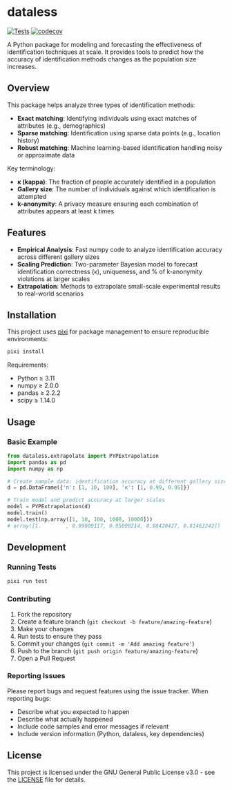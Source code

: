 # dataless

[![Tests](https://github.com/synthetic-society/demo-scaling-identification/actions/workflows/tests.yml/badge.svg)](https://github.com/synthetic-society/demo-scaling-identification/actions/workflows/tests.yml)
[![codecov](https://codecov.io/gh/synthetic-society/demo-scaling-identification/branch/main/graph/badge.svg)](https://codecov.io/gh/synthetic-society/demo-scaling-identification)

A Python package for modeling and forecasting the effectiveness of identification techniques at scale. It provides tools to predict how the accuracy of identification methods changes as the population size increases.

## Overview

This package helps analyze three types of identification methods:
- **Exact matching**: Identifying individuals using exact matches of attributes (e.g., demographics)
- **Sparse matching**: Identification using sparse data points (e.g., location history)
- **Robust matching**: Machine learning-based identification handling noisy or approximate data

Key terminology:
- **κ (kappa)**: The fraction of people accurately identified in a population
- **Gallery size**: The number of individuals against which identification is attempted
- **k-anonymity**: A privacy measure ensuring each combination of attributes appears at least k times

## Features

- **Empirical Analysis**: Fast numpy code to analyze identification accuracy across different gallery sizes
- **Scaling Prediction**: Two-parameter Bayesian model to forecast identification correctness (κ), uniqueness, and % of k-anonymity violations at larger scales
- **Extrapolation**: Methods to extrapolate small-scale experimental results to real-world scenarios

## Installation

This project uses [pixi](https://pixi.sh/latest/) for package management to ensure reproducible environments:

```bash
pixi install
```

Requirements:
- Python ≥ 3.11
- numpy ≥ 2.0.0
- pandas ≥ 2.2.2
- scipy ≥ 1.14.0

## Usage

### Basic Example
```python
from dataless.extrapolate import PYPExtrapolation
import pandas as pd
import numpy as np

# Create sample data: identification accuracy at different gallery sizes
d = pd.DataFrame({'n': [1, 10, 100], 'κ': [1, 0.99, 0.95]})

# Train model and predict accuracy at larger scales
model = PYPExtrapolation(d)
model.train()
model.test(np.array([1, 10, 100, 1000, 10000]))
# array([1.        , 0.99000117, 0.95000214, 0.88420427, 0.81462242])
```

## Development

### Running Tests
```bash
pixi run test
```

### Contributing

1. Fork the repository
2. Create a feature branch (`git checkout -b feature/amazing-feature`)
3. Make your changes
4. Run tests to ensure they pass
5. Commit your changes (`git commit -m 'Add amazing feature'`)
6. Push to the branch (`git push origin feature/amazing-feature`)
7. Open a Pull Request

### Reporting Issues

Please report bugs and request features using the issue tracker. When reporting bugs:
- Describe what you expected to happen
- Describe what actually happened
- Include code samples and error messages if relevant
- Include version information (Python, dataless, key dependencies)

## License

This project is licensed under the GNU General Public License v3.0 - see the [LICENSE](LICENSE) file for details.

